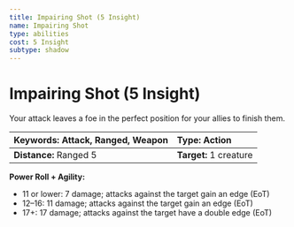 ```yaml
---
title: Impairing Shot (5 Insight)
name: Impairing Shot
type: abilities
cost: 5 Insight
subtype: shadow
---
```


# Impairing Shot (5 Insight)

Your attack leaves a foe in the perfect position for your allies to finish them.

| **Keywords:** Attack, Ranged, Weapon | **Type:** Action       |
| :----------------------------------- | :--------------------- |
| **Distance:** Ranged 5               | **Target:** 1 creature |

**Power Roll + Agility:**

- 11 or lower: 7 damage; attacks against the target gain an edge (EoT)
- 12–16: 11 damage; attacks against the target gain an edge (EoT)
- 17+: 17 damage; attacks against the target have a double edge (EoT)
